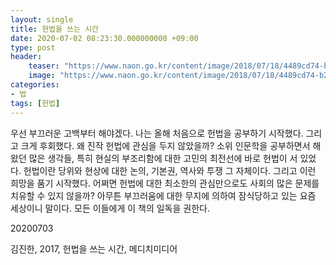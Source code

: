 ```yaml
---
layout: single
title: 헌법을 쓰는 시간
date: 2020-07-02 08:23:30.000000000 +09:00
type: post
header:
    teaser: "https://www.naon.go.kr/content/image/2018/07/18/4489cd74-b28e-4ca9-b87e-79c9a03a9840.jpg"
    image: "https://www.naon.go.kr/content/image/2018/07/18/4489cd74-b28e-4ca9-b87e-79c9a03a9840.jpg"
categories:
- 법
tags: [헌법]
---
```


우선 부끄러운 고백부터 해야겠다. 나는 올해 처음으로 헌법을 공부하기 시작했다. 그리고 크게 후회했다. 왜 진작 헌법에 관심을 두지 않았을까? 소위 인문학을 공부하면서 해왔던 많은 생각들, 특히 현실의 부조리함에 대한 고민의 최전선에 바로 헌법이 서 있었다. 헌법이란 당위와 현상에 대한 논의, 기본권, 역사와 투쟁 그 자체이다. 그리고 이런 희망을 품기 시작했다. 어쩌면 헌법에 대한 최소한의 관심만으로도 사회의 많은 문제를 치유할 수 있지 않을까? 아무튼 부끄러움에 대한 무지에 의하여 잠식당하고 있는 요즘 세상이니 말이다. 모든 이들에게 이 책의 일독을 권한다.

20200703

김진한, 2017, 헌법을 쓰는 시간, 메디치미디어
